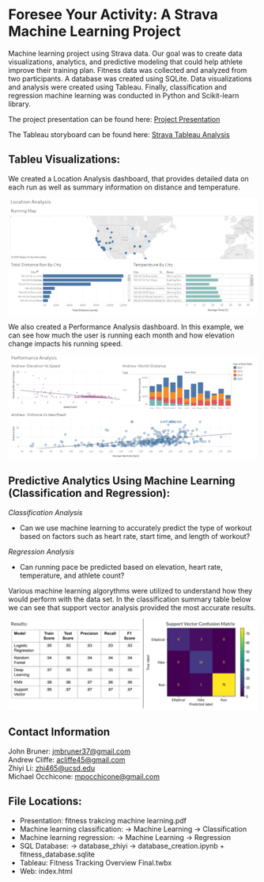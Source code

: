 # Foresee Your Activity: A Strava Machine Learning Project
Machine learning project using Strava data.  Our goal was to create data visualizations, analytics, and predictive modeling that could help athlete improve their training plan.  Fitness data was collected and analyzed from two participants.  A database was created using SQLite.  Data visualizations and analysis were created using Tableau.  Finally, classification and regression machine learning was conducted in Python and Scikit-learn library.    

The project presentation can be found here: [Project Presentation](https://github.com/mocchicone/Strava-Fitness-Analysis/blob/master/Fitness%20Tracking%20Machine%20Learning.pdf)

The Tableau storyboard can be found here: [Strava Tableau Analysis](https://public.tableau.com/profile/mike.occhicone#!/vizhome/StravaFitnessPredictiveAnalysis/FitnessTrackingDataOverview)

## Tableu Visualizations:

We created a Location Analysis dashboard, that provides detailed data on each run as well as summary information on distance and temperature.

![Location Analysis](https://github.com/mocchicone/Strava-Fitness-Analysis/blob/master/machine_learning/Images/Location%20Analysis.PNG)

We also created a Performance Analysis dashboard.  In this example, we can see how much the user is running each month and how elevation change impacts his running speed.

![Performance Analysis](https://github.com/mocchicone/Strava-Fitness-Analysis/blob/master/machine_learning/Images/Performance_Analysis.PNG)

## Predictive Analytics Using Machine Learning (Classification and Regression):

*Classification Analysis*
* Can we use machine learning to accurately predict the type of workout based on factors such as heart rate, start time, and length of workout?

*Regression Analysis*
* Can running pace be predicted based on elevation, heart rate, temperature, and athlete count?

Various machine learning algorythms were utilized to understand how they would perform with the data set.  In the classification summary table below we can see that support vector analysis provided the most accurate results. 

![Classification](https://github.com/mocchicone/Strava-Fitness-Analysis/blob/master/machine_learning/Images/Classification_summary.PNG) 

## Contact Information
John Bruner: jmbruner37@gmail.com  
Andrew Cliffe: acliffe45@gmail.com  
Zhiyi Li: zhi465@ucsd.edu  
Michael Occhicone: mpocchicone@gmail.com


## File Locations:
* Presentation: fitness trakcing machine learning.pdf
* Machine learning classification: -> Machine Learning -> Classification
* Machine learning regression: -> Machine Learning -> Regression
* SQL Database: -> database_zhiyi -> database_creation.ipynb + fitness_database.sqlite 
* Tableau: Fitness Tracking Overview Final.twbx
* Web: index.html



